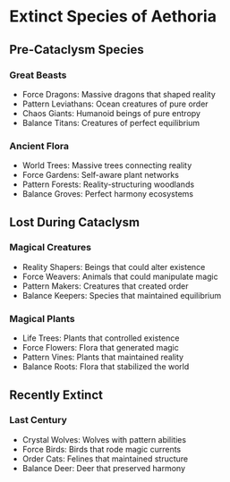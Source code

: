 # Extinct Species of Aethoria

## Pre-Cataclysm Species

### Great Beasts
- Force Dragons: Massive dragons that shaped reality
- Pattern Leviathans: Ocean creatures of pure order
- Chaos Giants: Humanoid beings of pure entropy
- Balance Titans: Creatures of perfect equilibrium

### Ancient Flora
- World Trees: Massive trees connecting reality
- Force Gardens: Self-aware plant networks
- Pattern Forests: Reality-structuring woodlands
- Balance Groves: Perfect harmony ecosystems

## Lost During Cataclysm

### Magical Creatures
- Reality Shapers: Beings that could alter existence
- Force Weavers: Animals that could manipulate magic
- Pattern Makers: Creatures that created order
- Balance Keepers: Species that maintained equilibrium

### Magical Plants
- Life Trees: Plants that controlled existence
- Force Flowers: Flora that generated magic
- Pattern Vines: Plants that maintained reality
- Balance Roots: Flora that stabilized the world

## Recently Extinct

### Last Century
- Crystal Wolves: Wolves with pattern abilities
- Force Birds: Birds that rode magic currents
- Order Cats: Felines that maintained structure
- Balance Deer: Deer that preserved harmony
